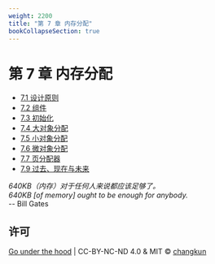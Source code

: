 ```yaml
---
weight: 2200
title: "第 7 章 内存分配"
bookCollapseSection: true
---
```


# 第 7 章 内存分配

- [7.1 设计原则](./basic.md)
- [7.2 组件](./component.md)
- [7.3 初始化](./init.md)
- [7.4 大对象分配](./largealloc.md)
- [7.5 小对象分配](./smallalloc.md)
- [7.6 微对象分配](./tinyalloc.md)
- [7.7 页分配器](./pagealloc.md)
- [7.9 过去、现在与未来](./history.md)

<div class="quote">
<i class="quote-mark fas fa-thumbtack"></i>
<I>
640KB（内存）对于任何人来说都应该足够了。
</I></br>
<I>
640KB [of memory] ought to be enough for anybody.
</I></br>
<div class="quote-right">
-- Bill Gates
</div>
</div>

## 许可

[Go under the hood](https://github.com/golang-design/under-the-hood) | CC-BY-NC-ND 4.0 & MIT &copy; [changkun](https://changkun.de)
